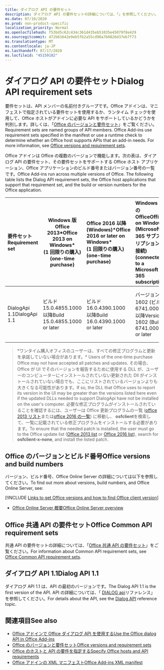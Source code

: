 ```yaml
---
title: ダイアログ API の要件セット
description: ダイアログ API の要件セットの詳細については、「」を参照してください。
ms.date: 07/10/2020
ms.prod: non-product-specific
localization_priority: Normal
ms.openlocfilehash: f53bd5c62c434c361d435eb51035e45079f8e429
ms.sourcegitcommit: 472b81642e9eb5fb2a55cd98a7b0826d37eb7f73
ms.translationtype: MT
ms.contentlocale: ja-JP
ms.lasthandoff: 07/17/2020
ms.locfileid: "45159102"
---
```

# <a name="dialog-api-requirement-sets"></a><span data-ttu-id="f8631-103">ダイアログ API の要件セット</span><span class="sxs-lookup"><span data-stu-id="f8631-103">Dialog API requirement sets</span></span>

<span data-ttu-id="f8631-p101">要件セットは、API メンバーの名前付きグループです。Office アドインは、マニフェストで指定されている要件セットを使用するか、ランタイム チェックを使用して、Office ホストがアドインに必要な API をサポートしているかどうかを判別します。詳しくは、「[Office のバージョンと要件セット](../../develop/office-versions-and-requirement-sets.md)」をご覧ください。</span><span class="sxs-lookup"><span data-stu-id="f8631-p101">Requirement sets are named groups of API members. Office Add-ins use requirement sets specified in the manifest or use a runtime check to determine whether an Office host supports APIs that an add-in needs. For more information, see [Office versions and requirement sets](../../develop/office-versions-and-requirement-sets.md).</span></span>

<span data-ttu-id="f8631-p102">Office アドインは Office の複数のバージョンで機能します。次の表は、ダイアログ API の要件セット、その要件セットをサポートする Office ホスト アプリケーション、Office アプリケーションのビルド番号またはバージョン番号の一覧です。</span><span class="sxs-lookup"><span data-stu-id="f8631-p102">Office Add-ins run across multiple versions of Office. The following table lists the Dialog API requirement sets, the Office host applications that support that requirement set, and the build or version numbers for the Office application.</span></span>

|  <span data-ttu-id="f8631-109">要件セット</span><span class="sxs-lookup"><span data-stu-id="f8631-109">Requirement set</span></span>  | <span data-ttu-id="f8631-110">Windows 版 Office 2013\*</span><span class="sxs-lookup"><span data-stu-id="f8631-110">Office 2013 on Windows\*</span></span><br><span data-ttu-id="f8631-111">(1 回限りの購入)</span><span class="sxs-lookup"><span data-stu-id="f8631-111">(one-time purchase)</span></span> | <span data-ttu-id="f8631-112">Office 2016 以降 (Windows)\*</span><span class="sxs-lookup"><span data-stu-id="f8631-112">Office 2016 or later on Windows\*</span></span><br><span data-ttu-id="f8631-113">(1 回限りの購入)</span><span class="sxs-lookup"><span data-stu-id="f8631-113">(one-time purchase)</span></span>   | <span data-ttu-id="f8631-114">Windows での Office</span><span class="sxs-lookup"><span data-stu-id="f8631-114">Office on Windows</span></span><br><span data-ttu-id="f8631-115">(Microsoft 365 サブスクリプションに接続)</span><span class="sxs-lookup"><span data-stu-id="f8631-115">(connected to a Microsoft 365 subscription)</span></span> |  <span data-ttu-id="f8631-116">Office on iPad</span><span class="sxs-lookup"><span data-stu-id="f8631-116">Office on iPad</span></span><br><span data-ttu-id="f8631-117">(Microsoft 365 サブスクリプションに接続)</span><span class="sxs-lookup"><span data-stu-id="f8631-117">(connected to a Microsoft 365 subscription)</span></span>  |  <span data-ttu-id="f8631-118">Office on Mac</span><span class="sxs-lookup"><span data-stu-id="f8631-118">Office on Mac</span></span><br><span data-ttu-id="f8631-119">(Microsoft 365 サブスクリプションに接続)</span><span class="sxs-lookup"><span data-stu-id="f8631-119">(connected to a Microsoft 365 subscription)</span></span>  | <span data-ttu-id="f8631-120">Office on the web</span><span class="sxs-lookup"><span data-stu-id="f8631-120">Office on the web</span></span>  |  <span data-ttu-id="f8631-121">Office Online Server</span><span class="sxs-lookup"><span data-stu-id="f8631-121">Office Online Server</span></span>  |
|:-----|-----|:-----|:-----|:-----|:-----|:-----|:-----|
| <span data-ttu-id="f8631-122">DialogApi 1.1</span><span class="sxs-lookup"><span data-stu-id="f8631-122">DialogApi 1.1</span></span>  | <span data-ttu-id="f8631-123">ビルド 15.0.4855.1000 以降</span><span class="sxs-lookup"><span data-stu-id="f8631-123">Build 15.0.4855.1000 or later</span></span> | <span data-ttu-id="f8631-124">ビルド 16.0.4390.1000 以降</span><span class="sxs-lookup"><span data-stu-id="f8631-124">Build 16.0.4390.1000 or later</span></span> | <span data-ttu-id="f8631-125">バージョン 1602 (ビルド 6741.0000) 以降</span><span class="sxs-lookup"><span data-stu-id="f8631-125">Version 1602 (Build 6741.0000) or later</span></span> | <span data-ttu-id="f8631-126">1.22 以降</span><span class="sxs-lookup"><span data-stu-id="f8631-126">1.22 or later</span></span> | <span data-ttu-id="f8631-127">15.20 以降</span><span class="sxs-lookup"><span data-stu-id="f8631-127">15.20 or later</span></span>| <span data-ttu-id="f8631-128">2017 年 1 月</span><span class="sxs-lookup"><span data-stu-id="f8631-128">January 2017</span></span> | <span data-ttu-id="f8631-129">バージョン 1608 (ビルド 7601.6800) 以降</span><span class="sxs-lookup"><span data-stu-id="f8631-129">Version 1608 (Build 7601.6800) or later</span></span>|

><span data-ttu-id="f8631-130">\*ワンタイム購入オフィスのユーザーは、すべての修正プログラムと更新を承諾していない場合があります。</span><span class="sxs-lookup"><span data-stu-id="f8631-130">\* Users of the one-time purchase Office may not have accepted all patches and updates.</span></span> <span data-ttu-id="f8631-131">その場合、Office が UI でそのバージョンを報告するために使用する DLL が、ユーザーのコンピューターにインストールされていない更新された Dll がインストールされていない場合でも、ここにリストされているバージョンよりも大きくなる可能性があります。</span><span class="sxs-lookup"><span data-stu-id="f8631-131">If so, the DLL that Office uses to report its version in the UI may be greater than the versions listed here even if the updated DLLs needed to support DialogApi have not be installed on the user's computer.</span></span> <span data-ttu-id="f8631-132">必要な修正プログラムがインストールされていることを確認するには、ユーザーは Office 更新プログラムの一覧 ([office 2013 リスト](/officeupdates/msp-files-office-2013)または[office 2016 の一覧](/officeupdates/msp-files-office-2016)) に移動し、 **osfclient**を検索して、一覧に記載されている修正プログラムをインストールする必要があります。</span><span class="sxs-lookup"><span data-stu-id="f8631-132">To ensure that the needed patch is installed, the user must go to the Office update list ([Office 2013 list](/officeupdates/msp-files-office-2013) or [Office 2016 list](/officeupdates/msp-files-office-2016)), search for **osfclient-x-none**, and install the listed patch.</span></span>

## <a name="office-versions-and-build-numbers"></a><span data-ttu-id="f8631-133">Office のバージョンとビルド番号</span><span class="sxs-lookup"><span data-stu-id="f8631-133">Office versions and build numbers</span></span>

<span data-ttu-id="f8631-134">バージョン、ビルド番号、Office Online Server の詳細については以下を参照してください。</span><span class="sxs-lookup"><span data-stu-id="f8631-134">To find out more about versions, build numbers, and Office Online Server, see:</span></span>

[!INCLUDE [Links to get Office versions and how to find Office client version](../../includes/links-get-office-versions-builds.md)]
- [<span data-ttu-id="f8631-135">Office Online Server 概要</span><span class="sxs-lookup"><span data-stu-id="f8631-135">Office Online Server overview</span></span>](/officeonlineserver/office-online-server-overview)

## <a name="office-common-api-requirement-sets"></a><span data-ttu-id="f8631-136">Office 共通 API の要件セット</span><span class="sxs-lookup"><span data-stu-id="f8631-136">Office Common API requirement sets</span></span>

<span data-ttu-id="f8631-137">共通 API の要件セットの詳細については、「[Office 共通 API の要件セット](office-add-in-requirement-sets.md)」をご覧ください。</span><span class="sxs-lookup"><span data-stu-id="f8631-137">For information about Common API requirement sets, see [Office Common API requirement sets](office-add-in-requirement-sets.md).</span></span>

## <a name="dialog-api-11"></a><span data-ttu-id="f8631-138">ダイアログ API 1.1</span><span class="sxs-lookup"><span data-stu-id="f8631-138">Dialog API 1.1</span></span>

<span data-ttu-id="f8631-139">ダイアログ API 1.1 は、API の最初のバージョンです。</span><span class="sxs-lookup"><span data-stu-id="f8631-139">The Dialog API 1.1 is the first version of the API.</span></span> <span data-ttu-id="f8631-140">API の詳細については、「 [DIALOG api](/javascript/api/office/office.ui)リファレンス」を参照してください。</span><span class="sxs-lookup"><span data-stu-id="f8631-140">For details about the API, see the [Dialog API](/javascript/api/office/office.ui) reference topic.</span></span>

## <a name="see-also"></a><span data-ttu-id="f8631-141">関連項目</span><span class="sxs-lookup"><span data-stu-id="f8631-141">See also</span></span>

- [<span data-ttu-id="f8631-142">Office アドインで Office ダイアログ API を使用する</span><span class="sxs-lookup"><span data-stu-id="f8631-142">Use the Office dialog API in Office Add-ins</span></span>](../../develop/dialog-api-in-office-add-ins.md)
- [<span data-ttu-id="f8631-143">Office のバージョンと要件セット</span><span class="sxs-lookup"><span data-stu-id="f8631-143">Office versions and requirement sets</span></span>](../../develop/office-versions-and-requirement-sets.md)
- [<span data-ttu-id="f8631-144">Office のホストと API の要件を指定する</span><span class="sxs-lookup"><span data-stu-id="f8631-144">Specify Office hosts and API requirements</span></span>](../../develop/specify-office-hosts-and-api-requirements.md)
- [<span data-ttu-id="f8631-145">Office アドインの XML マニフェスト</span><span class="sxs-lookup"><span data-stu-id="f8631-145">Office Add-ins XML manifest</span></span>](../../develop/add-in-manifests.md)

